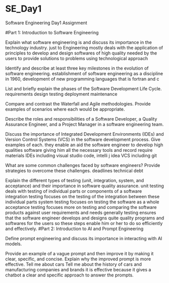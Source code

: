 # SE_Day1
Software Engineering Day1 Assignment

#Part 1: Introduction to Software Engineering

Explain what software engineering is and discuss its importance in the technology industry.
just to Engineering mostly deals with the application of principles to develop and design softwares of high quality needed by the users to provide solutions to problems using technological approach

Identify and describe at least three key milestones in the evolution of software engineering.
establishment of software engineering as a discipline in 1960, development of new programming languages that is fortran and c

List and briefly explain the phases of the Software Development Life Cycle.
requirements 
design 
testing 
deployment 
maintenance

Compare and contrast the Waterfall and Agile methodologies. Provide examples of scenarios where each would be appropriate.


Describe the roles and responsibilities of a Software Developer, a Quality Assurance Engineer, and a Project Manager in a software engineering team.


Discuss the importance of Integrated Development Environments (IDEs) and Version Control Systems (VCS) in the software development process. Give examples of each.
they enable an aid the software engineer to develop high qualities software giving him all the necessary tools and record require materials 
IDEs including visual studio code, intelli j idea
VCS including git

What are some common challenges faced by software engineers? Provide strategies to overcome these challenges.
deadlines 
technical debt 

Explain the different types of testing (unit, integration, system, and acceptance) and their importance in software quality assurance.
unit testing deals with testing of individual parts or components of a software
integration testing focuses on the testing of the integration between these individual parts
system testing focuses on testing the software as a whole 
acceptance testing focuses more on testing and comparing the software products against user requirements and needs
generally testing ensures that the software engineer develops and designs quite quality programs and softwares for the users so these steps enable him or her to do so efficiently and effectively.
#Part 2: Introduction to AI and Prompt Engineering


Define prompt engineering and discuss its importance in interacting with AI models.


Provide an example of a vague prompt and then improve it by making it clear, specific, and concise. Explain why the improved prompt is more effective.
Tell me about cars 
Tell me about the history of cars and manufacturing companies and brands 
it is effective because it gives a chatbot a clear and specific approach to answer the prompts.
